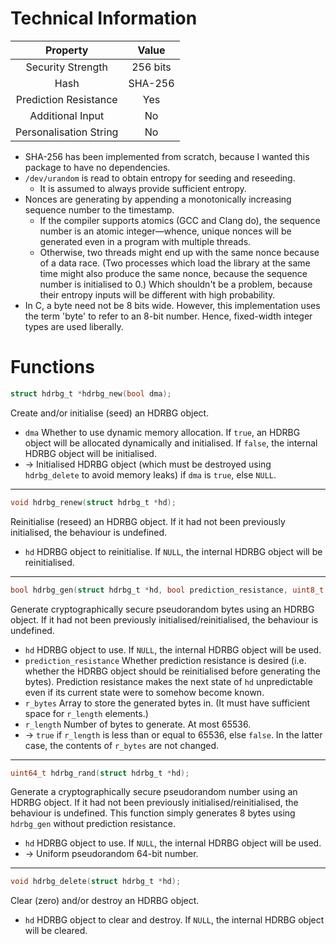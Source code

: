 # Technical Information
| Property               | Value    |
| :--------------------: | :------: |
| Security Strength      | 256 bits |
| Hash                   | SHA-256  |
| Prediction Resistance  | Yes      |
| Additional Input       | No       |
| Personalisation String | No       |

* SHA-256 has been implemented from scratch, because I wanted this package to have no dependencies.
* `/dev/urandom` is read to obtain entropy for seeding and reseeding.
  * It is assumed to always provide sufficient entropy.
* Nonces are generating by appending a monotonically increasing sequence number to the timestamp.
  * If the compiler supports atomics (GCC and Clang do), the sequence number is an atomic integer—whence, unique nonces
    will be generated even in a program with multiple threads.
  * Otherwise, two threads might end up with the same nonce because of a data race. (Two processes which load the
    library at the same time might also produce the same nonce, because the sequence number is initialised to 0.) Which
    shouldn't be a problem, because their entropy inputs will be different with high probability.
* In C, a byte need not be 8 bits wide. However, this implementation uses the term 'byte' to refer to an 8-bit number.
  Hence, fixed-width integer types are used liberally.

# Functions
```C
struct hdrbg_t *hdrbg_new(bool dma);
```
Create and/or initialise (seed) an HDRBG object.
* `dma` Whether to use dynamic memory allocation. If `true`, an HDRBG object will be allocated dynamically and
  initialised. If `false`, the internal HDRBG object will be initialised.
* → Initialised HDRBG object (which must be destroyed using `hdrbg_delete` to avoid memory leaks) if `dma` is `true`,
  else `NULL`.

---

```C
void hdrbg_renew(struct hdrbg_t *hd);
```
Reinitialise (reseed) an HDRBG object. If it had not been previously initialised, the behaviour is undefined.
* `hd` HDRBG object to reinitialise. If `NULL`, the internal HDRBG object will be reinitialised.

---

```C
bool hdrbg_gen(struct hdrbg_t *hd, bool prediction_resistance, uint8_t *r_bytes, size_t r_length);
```
Generate cryptographically secure pseudorandom bytes using an HDRBG object. If it had not been previously
initialised/reinitialised, the behaviour is undefined.
* `hd` HDRBG object to use. If `NULL`, the internal HDRBG object will be used.
* `prediction_resistance` Whether prediction resistance is desired (i.e. whether the HDRBG object should be
  reinitialised before generating the bytes). Prediction resistance makes the next state of `hd` unpredictable even if
  its current state were to somehow become known.
* `r_bytes` Array to store the generated bytes in. (It must have sufficient space for `r_length` elements.)
* `r_length` Number of bytes to generate. At most 65536.
* → `true` if `r_length` is less than or equal to 65536, else `false`. In the latter case, the contents of `r_bytes`
  are not changed.

---

```C
uint64_t hdrbg_rand(struct hdrbg_t *hd);
```
Generate a cryptographically secure pseudorandom number using an HDRBG object. If it had not been previously
initialised/reinitialised, the behaviour is undefined. This function simply generates 8 bytes using `hdrbg_gen` without
prediction resistance.
* `hd` HDRBG object to use. If `NULL`, the internal HDRBG object will be used.
* → Uniform pseudorandom 64-bit number.

---

```C
void hdrbg_delete(struct hdrbg_t *hd);
```
Clear (zero) and/or destroy an HDRBG object.
* `hd` HDRBG object to clear and destroy. If `NULL`, the internal HDRBG object will be cleared.
